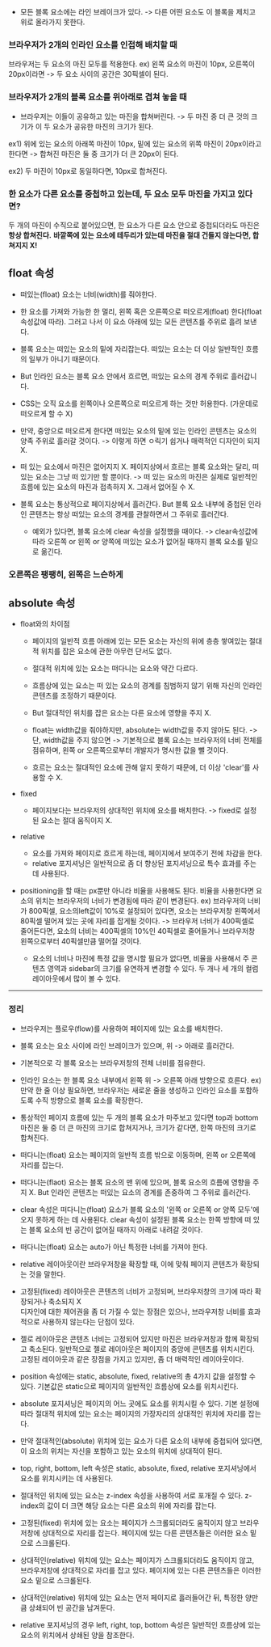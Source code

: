 - 모든 블록 요소에는 라인 브레이크가 있다.
-> 다른 어떤 요소도 이 블록을 제치고 위로 올라가지 못한다. 

### 브라우저가 2개의 인라인 요소를 인접해 배치할 때
브라우저는 두 요소의 마진 모두를 적용한다.
ex) 왼쪽 요소의 마진이 10px, 오른쪽이 20px이라면 -> 두 요소 사이의 공간은 30픽셀이 된다.

###  브라우저가 2개의 블록 요소를 위아래로 겹쳐 놓을 때
- 브라우저는 이들이 공유하고 있는 마진을 합쳐버린다.
-> 두 마진 중 더 큰 것의 크기가 이 두 요소가 공유한 마진의 크기가 된다.


ex1) 위에 있는 요소의 아래쪽 마진이 10px, 밑에 있는 요소의 위쪽 마진이 20px이라고 한다면
-> 합쳐진 마진은 둘 중 크기가 더 큰 20px이 된다.


ex2) 두 마진이 10px로 동일하다면, 10px로 합쳐진다. 

### 한 요소가 다른 요소를 중첩하고 있는데, 두 요소 모두 마진을 가지고 있다면?
두 개의 마진이 수직으로 붙어있으면, 한 요소가 다른 요소 안으로 중첩되더라도 마진은 **항상 합쳐진다.**
**바깥쪽에 있는 요소에 테두리가 있는데 마진을 절대 건들지 않는다면, 합쳐지지 X!**

## float 속성
- 떠있는(float) 요소는 너비(width)를 줘야한다.

- 한 요소를 가져와 가능한 한 멀리, 왼쪽 혹은 오른쪽으로 떠오르게(float) 한다(float 속성값에 따라).
그러고 나서 이 요소 아래에 있는 모든 콘텐츠를 주위로 흘려 보낸다.

- 블록 요소는 떠있는 요소의 밑에 자리잡는다. 떠있는 요소는 더 이상 일반적인 흐름의 일부가 아니기 때문이다.
- But 인라인 요소는 블록 요소 안에서 흐르면, 떠있는 요소의 경계 주위로 흘러갑니다.

 - CSS는 오직 요소를 왼쪽이나 오른쪽으로 떠오르게 하는 것만 허용한다. (가운데로 떠오르게 할 수 X)
 - 만약, 중앙으로 떠오르게 한다면 떠있는 요소의 밑에 있는 인라인 콘텐츠는 요소의 양족 주위로 흘러갈 것이다.
  -> 이렇게 하면 ㅇ릭기 쉽거나 매력적인 디자인이 되지 X.
  
 - 떠 있는 요소에서 마진은 없어지지 X.
 페이지상에서 흐르는 블록 요소와는 달리, 떠 있는 요소는 그냥 떠 있기만 할 뿐이다.
  -> 떠 있는 요소의 마진은 실제로 일반적인 흐름에 있는 요소의 마진과 접촉하지 X.
    그래서 없어질 수 X.
    
    
 - 블록 요소는 통상적으로 페이지상에서 흘러간다.
  But 블록 요소 내부에 중첩된 인라인 콘텐츠는 항상 떠있는 요소의 경계를 관찰하면서 그 주위로 흘러간다.
    - 예외가 있다면, 블록 요소에 clear 속성을 설정했을 때이다. 
      -> clear속성값에 따라 오른쪽 or 왼쪽 or 양쪽에 떠있는 요소가 없어질 때까지 블록 요소를 밑으로 옮긴다.
  
 
### 오른쪽은 팽팽히, 왼쪽은 느슨하게


## absolute 속성
- float와의 차이점
  - 페이지의 일반적 흐름 아래에 있는 모든 요소는 자신의 위에 층층 쌓여있는 절대적 위치를 잡은 요소에 관한 아무런 단서도 없다.
  
  - 절대적 위치에 있는 요소는 떠다니는 요소와 약간 다르다.
  - 흐름상에 있는 요소는 떠 있는 요소의 경계를 침범하지 않기 위해 자신의 인라인 콘텐츠를 조정하기 때문이다.
  - But 절대적인 위치를 잡은 요소는 다른 요소에 영향을 주지 X.
  
  - float는 width값을 줘야하지만, absolute는 width값을 주지 않아도 된다.
    -> 단, width값을 주지 않으면 -> 기본적으로 블록 요소는 브라우저의 너비 전체를 점유하며,
      왼쪽 or 오른쪽으로부터 개발자가 명시한 값을 뺄 것이다. 
  
  - 흐르는 요소는 절대적인 요소에 관해 알지 못하기 때문에, 더 이상 'clear'를 사용할 수 X.
  
  
- fixed
  - 페이지보다는 브라우저의 상대적인 위치에 요소를 배치한다.
    -> fixed로 설정된 요소는 절대 움직이지 X.
    
- relative
  - 요소를 가져와 페이지로 흐르게 하는데, 페이지에서 보여주기 전에 차감을 한다.
  - relative 포지셔닝은 일반적으로 좀 더 향상된 포지셔닝으로 특수 효과를 주는 데 사용된다. 


* positioning을 할 때는 px뿐만 아니라 비율을 사용해도 된다.
  비율을 사용한다면 요소의 위치는 브라우저의 너비가 변경됨에 따라 같이 변경된다.
    ex) 브라우저의 너비가 800픽셀, 요소의left값이 10%로 설정되어 있다면,
      요소는 브라우저창 왼쪽에서 80픽셀 떨어져 있는 곳에 자리를 잡게될 것이다.
    -> 브라우저 너비가 400픽셀로 줄어든다면, 
      요소의 너비는 400픽셀의 10%인 40픽셀로 줄어들거나 브라우저창 왼쪽으로부터 40픽셀만큼 떨어질 것이다.
      
  - 요소의 너비나 마진에 특정 값을 명시할 필요가 없다면,
    비율을 사용해서 주 콘텐츠 영역과 sidebar의 크기를 유연하게 변경할 수 있다.
    두 개나 세 개의 컬럼 레이아웃에서 많이 볼 수 있다.
    
----

### 정리

* 브라우저는 플로우(flow)를 사용하여 페이지에 있는 요소를 배치한다.

* 블록 요소는 요소 사이에 라인 브레이크가 있으며, 위 -> 아래로 흘러간다.

* 기본적으로 각 블록 요소는 브라우저창의 전체 너비를 점유한다.

* 인라인 요소는 한 블록 요소 내부에서 왼쪽 위 -> 오른쪽 아래 방향으로 흐른다.
  ex) 만약 한 줄 이상 필요하면, 브라우저는 새로운 줄을 생성하고 인라인 요소를 포함하도록
    수직 방향으로 블록 요소를 확장한다.

* 통상적인 페이지 흐름에 있는 두 개의 블록 요소가 마주보고 있다면 top과 bottom 마진은 
  둘 중 더 큰 마진의 크기로 합쳐지거나, 
  크기가 같다면, 한쪽 마진의 크기로 합쳐진다.
 
* 떠다니는(float) 요소는 페이지의 일반적 흐름 밖으로 이동하며, 왼쪽 or 오른쪽에 자리를 잡는다.

* 떠다니는(flaot) 요소는 블록 요소의 맨 위에 있으며, 블록 요소의 흐름에 영향을 주지 X.
  But 인라인 콘텐츠는 떠있는 요소의 경계를 존중하여 그 주위로 흘러간다.
  
* clear 속성은 떠다니는(float) 요소가 블록 요소의 '왼쪽 or 오른쪽 or 양쪽 모두'에 오지 못하게 하는 데 사용된다. 
clear 속성이 설정된 블록 요소는 한쪽 방향에 떠 있는 블록 요소의 빈 공간이 없어질 때까지 아래로 내려갈 것이다.

* 떠다니는(float) 요소는 auto가 아닌 특정한 너비를 가져야 한다.

* relative 레이아웃이란 브라우저창을 확장할 때, 이에 맞춰 페이지 콘텐츠가 확장되는 것을 말한다.

* 고정된(fixed) 레이아웃은 콘텐츠의 너비가 고정되며, 브라우저창의 크기에 따라 확장되거나 축소되지 X  
  디자인에 대한 제어권을 좀 더 가질 수 있는 장점은 있으나,
  브라우저창 너비를 효과적으로 사용하지 않는다는 단점이 있다.
  
* 젤로 레이아웃은 콘텐츠 너비는 고정되어 있지만 마진은 브라우저창과 함께 확장되고 축소된다.
  일반적으로 젤로 레이아웃은 페이지의 중앙에 콘텐츠를 위치시킨다.
  고정된 레이아웃과 같은 장점을 가지고 있지만, 좀 더 매력적인 레이아웃이다.
  
* position 속성에는 static, absolute, fixed, relative의 총 4가지 값을 설정할 수 있다.
기본값은 static으로 페이지의 일반적인 흐름상에 요소를 위치시킨다.

* absolute 포지셔닝은 페이지의 어느 곳에도 요소를 위치시킬 수 있다.
기본 설정에 따라 절대적 위치에 있는 요소는 페이지의 가장자리의 상대적인 위치에 자리를 잡는다.

* 만약 절대적인(absolute) 위치에 있는 요소가 다른 요소의 내부에 중첩되어 있다면, 
  이 요소의 위치는 자신을 포함하고 있는 요소의 위치에 상대적이 된다.
 
* top, right, bottom, left 속성은 static, absolute, fixed, relative 포지셔닝에서 요소를 위치시키는 데 사용된다.

* 절대적인 위치에 있는 요소는 z-index 속성을 사용하여 서로 포개질 수 있다.
  z-index의 값이 더 크면 해당 요소는 다른 요소의 위에 자리를 잡는다.
  
* 고정된(fixed) 위치에 있는 요소는 페이지가 스크롤되더라도 움직이지 않고 브라우저창에 상대적으로 자리를 잡는다.
  페이지에 있는 다른 콘텐츠들은 이러한 요소 밑으로 스크롤된다.
  
* 상대적인(relative) 위치에 있는 요소는 페이지가 스크롤되더라도 움직이지 않고,
  브라우저창에 상대적으로 자리를 잡고 있다.
  페이지에 있는 다른 콘텐츠들은 이러한 요소 밑으로 스크롤된다.
  
* 상대적인(relative) 위치에 있는 요소는 먼저 페이지로 흘러들어간 뒤, 
  특정한 양만큼 상쇄되어 빈 공간을 남겨둔다.
  
* relative 포지셔닝의 경우 left, right, top, bottom 속성은 일반적인 흐름상에 있는 요소의 위치에서 상쇄된 양을 참조한다.


















